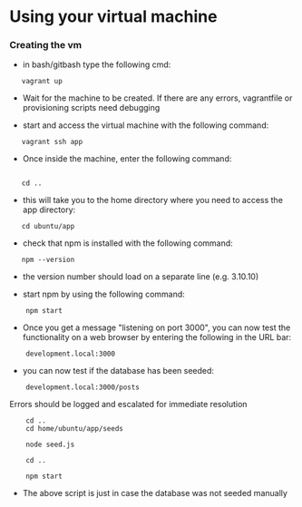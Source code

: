 # Using your virtual machine

### Creating the vm

- in bash/gitbash type the following cmd:

````
   vagrant up

 ````

 - Wait for the machine to be created. If there are any errors, vagrantfile or provisioning scripts need debugging

 - start and access the virtual machine with the following command:

 ````
 	vagrant ssh app

 ````

 - Once inside the machine, enter the following command:

 ````

 	cd ..

 ````

 - this will take you to the home directory where you need to access the app directory:

 ````
 	cd ubuntu/app

 ````

 - check that npm  is installed with the following command:

 ````
 	npm --version

 ````

 - the version number should load on a separate line (e.g. 3.10.10)

- start npm by using the following command:

````
	npm start

````

- Once you get a message "listening on port 3000", you can now test the functionality on a web browser by entering the following in the URL bar:

````
	development.local:3000

````

- you can now test if the database has been seeded:

````
	development.local:3000/posts

````

Errors should be logged and escalated for immediate resolution 

````
	cd ..
	cd home/ubuntu/app/seeds

	node seed.js

	cd ..

	npm start

````
- The above script is just in case the database was not seeded manually
